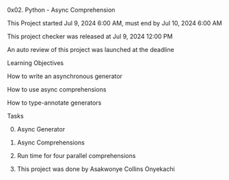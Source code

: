 0x02. Python - Async Comprehension

This Project started Jul 9, 2024 6:00 AM, must end by Jul 10, 2024 6:00 AM

This project checker was released at Jul 9, 2024 12:00 PM

An auto review of this project was launched at the deadline

Learning Objectives

How to write an asynchronous generator

How to use async comprehensions

How to type-annotate generators

Tasks

0. Async Generator

1. Async Comprehensions

2. Run time for four parallel comprehensions

3. This project was done by Asakwonye Collins Onyekachi
